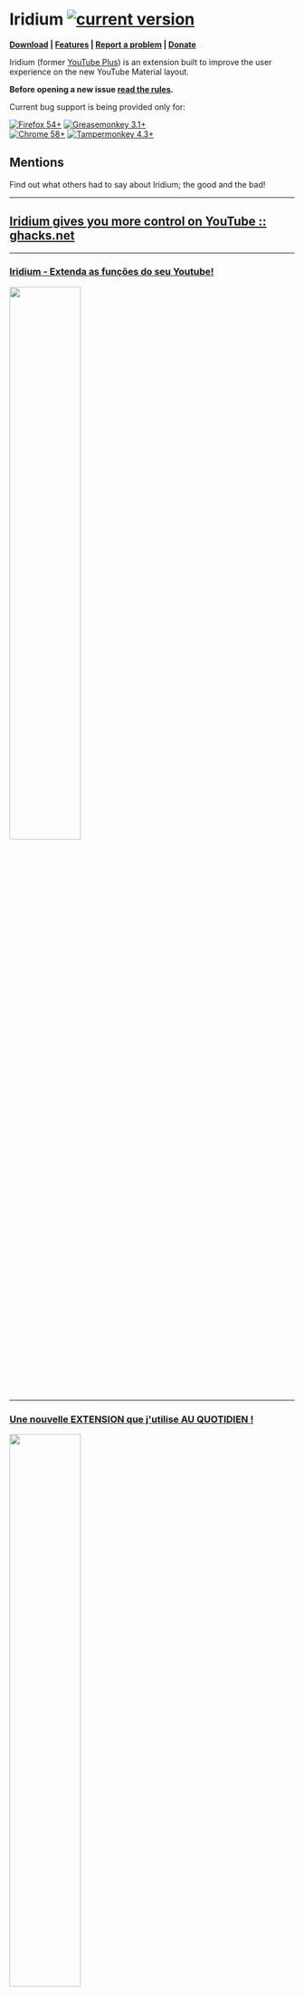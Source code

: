 # Iridium [![current version](https://img.shields.io/github/release/ParticleCore/Iridium/all.svg)](https://github.com/ParticleCore/Iridium/releases/latest)

**[Download](https://github.com/ParticleCore/Iridium/wiki/Download) | [Features](https://github.com/ParticleCore/Iridium/wiki/Features) | [Report a problem](https://github.com/ParticleCore/Iridium/wiki/Report-a-bug) | [Donate](https://github.com/ParticleCore/Iridium/wiki/Donate)**

Iridium (former [YouTube Plus](https://github.com/ParticleCore/Particle)) is an extension built to improve the user experience on the new YouTube Material layout.  

**Before opening a new issue [read the rules](https://github.com/ParticleCore/Iridium/blob/master/CONTRIBUTING.md).**

Current bug support is being provided only for:  

[![Firefox 54+](https://img.shields.io/badge/Firefox-54%2B-orange.svg)](https://www.mozilla.org/firefox)  [![Greasemonkey 3.1+](https://img.shields.io/badge/Greasemonkey-3.1%2B-yellow.svg)](http://www.greasespot.net/)  
[![Chrome  58+](https://img.shields.io/badge/Chrome-58%2B-blue.svg)](http://www.google.com/chrome/)  [![Tampermonkey 4.3+](https://img.shields.io/badge/Tampermonkey-4.3%2B-green.svg)](https://tampermonkey.net/)  

## Mentions

Find out what others had to say about Iridium; the good and the bad!  

--- 

## [Iridium gives you more control on YouTube :: ghacks.net](https://www.ghacks.net/2018/06/08/iridium-gives-you-more-control-on-youtube/)

--- 
  
  
### [Iridium - Extenda as funções do seu Youtube!](https://www.youtube.com/watch?v=SloSxxlFlOA)
[<img src="https://i.ytimg.com/vi/SloSxxlFlOA/maxresdefault.jpg" width="50%">](https://www.youtube.com/watch?v=SloSxxlFlOA)  
  
---  

### [Une nouvelle EXTENSION que j'utilise AU QUOTIDIEN !](https://www.youtube.com/watch?v=aCsJz59XJ3M)
[<img src="https://i.ytimg.com/vi/aCsJz59XJ3M/maxresdefault.jpg" width="50%">](https://www.youtube.com/watch?v=aCsJz59XJ3M)
  
---  

### [CET OUTIL RÉVOLUTIONNE YOUTUBE !](https://www.youtube.com/watch?v=PYA-oWG5WGw)
[<img src="https://i.ytimg.com/vi/PYA-oWG5WGw/maxresdefault.jpg" width="50%">](https://www.youtube.com/watch?v=PYA-oWG5WGw)

